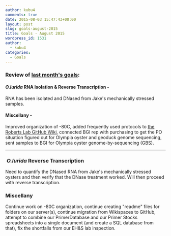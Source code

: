 ```yaml
---
author: kubu4
comments: true
date: 2015-08-03 15:47:43+00:00
layout: post
slug: goals-august-2015
title: Goals - August 2015
wordpress_id: 1531
author:
  - kubu4
categories:
  - Goals
---
```


### Review of [last month's goals](https://robertslab.github.io/sams-notebook/2015/07/02/goals-july-2015.html):





#### _O.lurida_ RNA Isolation & Reverse Transcription -



RNA has been isolated and DNased from Jake's mechanically stressed samples.



#### Miscellany -



Improved organization of -80C, added frequently used protocols to [the Roberts Lab GitHub Wiki](https://github.com/sr320/LabDocs/wiki), connected BGI rep with purchasing to get the PO situation figured out for Olympia oyster and geoduck genome sequencing, sent samples to BGI for Olympia oyster genome-by-sequencing (GBS).



* * *





###  _O.lurida_ Reverse Transcription



Need to quantify the DNased RNA from Jake's mechanically stressed oysters and then verify that the DNase treatment worked. Will then proceed with reverse transcription.



### Miscellany



Continue work on -80C organization, continue creating "readme" files for folders on our server(s), continue migration from Wikispaces to GitHub, attempt to combine our PrimerDatabase and our Primer Stocks spreadsheets into a single document (and create a SQL database from that), fix the shortfalls from our EH&S lab inspection.
